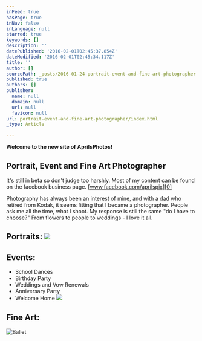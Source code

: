 ```yaml
---
inFeed: true
hasPage: true
inNav: false
inLanguage: null
starred: true
keywords: []
description: ''
datePublished: '2016-02-01T02:45:37.854Z'
dateModified: '2016-02-01T02:45:34.117Z'
title: ''
author: []
sourcePath: _posts/2016-01-24-portrait-event-and-fine-art-photographer.md
published: true
authors: []
publisher:
  name: null
  domain: null
  url: null
  favicon: null
url: portrait-event-and-fine-art-photographer/index.html
_type: Article

---
```

**Welcome to the new site of AprilsPhotos!**

## Portrait, Event and Fine Art Photographer

It's still in beta so don't judge too harshly. Most of my content can be found on the facebook business page.   [www.facebook.com/aprilspix][0]

Photography has always been an interest of mine, and with a dad who retired from Kodak, it seems fitting that I became a photographer. People ask me all the time, what I shoot. My response is still the same "do I have to choose?" From flowers to people to weddings - I love it all.

## Portraits: ![](https://s3-us-west-2.amazonaws.com/the-grid-img/p/db3eec0998451b3a631ff8b834edeff703f46e5b.jpg)

## Events:  

* School Dances
* Birthday Party
* Weddings and Vow Renewals
* Anniversary Party
* Welcome Home
![](https://the-grid-user-content.s3-us-west-2.amazonaws.com/bfc805f6-d5b3-427d-95ad-182a62f64424.jpg)

## 

## Fine Art:
![Ballet](https://s3-us-west-2.amazonaws.com/the-grid-img/p/8ef3871b284839d5e74cebcb5f1542fd5b6246df.jpg)

[0]: https://www.facebook.com/AprilsPix/